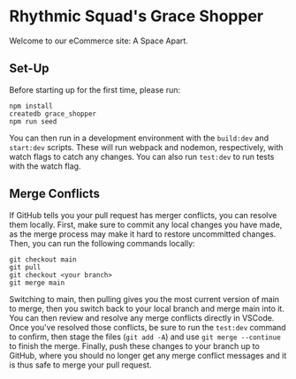 # Rhythmic Squad's Grace Shopper

Welcome to our eCommerce site: A Space Apart.

## Set-Up

Before starting up for the first time, please run:
```
npm install
createdb grace_shopper
npm run seed
```

You can then run in a development environment with the `build:dev` and `start:dev` scripts. These will run webpack and nodemon, respectively, with watch flags to catch any changes. You can also run `test:dev` to run tests with the watch flag.

## Merge Conflicts

If GitHub tells you your pull request has merger conflicts, you can resolve them locally. First, make sure to commit any local changes you have made, as the merge process may make it hard to restore uncommitted changes. Then, you can run the following commands locally:
```
git checkout main
git pull
git checkout <your branch>
git merge main
```
Switching to main, then pulling gives you the most current version of main to merge, then you switch back to your local branch and merge main into it. You can then review and resolve any merge conflicts directly in VSCode. Once you've resolved those conflicts, be sure to run the `test:dev` command to confirm, then stage the files (`git add -A`) and use `git merge --continue` to finish the merge. Finally, push these changes to your branch up to GitHub, where you should no longer get any merge conflict messages and it is thus safe to merge your pull request.
